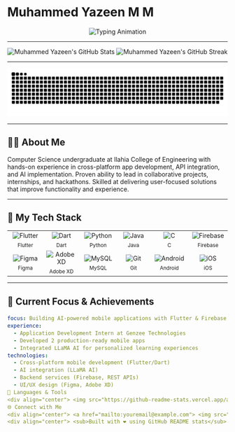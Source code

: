 # Muhammed Yazeen M M  

<div align="center">
  <img src="https://readme-typing-svg.herokuapp.com?font=JetBrains+Mono&weight=300&size=24&duration=2500&pause=800&color=6366F1&center=true&vCenter=true&width=500&height=60&lines=Full+Stack+Developer;AI+%26+ML+Enthusiast;UI%2FUX+Designer" alt="Typing Animation" />
</div>

---

<div align="center">
  <img width="48%" src="https://github-readme-stats.vercel.app/api?username=mhmd-yazeen&show_icons=true&theme=github_dark&hide_border=true&bg_color=0d1117&title_color=6366f1&icon_color=f59e0b&text_color=e5e7eb&count_private=true&include_all_commits=true" alt="Muhammed Yazeen's GitHub Stats" />
  <img width="48%" src="https://github-readme-streak-stats.herokuapp.com/?user=mhmd-yazeen&theme=github-dark-blue&hide_border=true&background=0D1117&stroke=6366F1&ring=F59E0B&fire=F59E0B&currStreakLabel=E5E7EB" alt="Muhammed Yazeen's GitHub Streak" />
</div>

---

<div align="center">
  <img src="https://raw.githubusercontent.com/platane/snk/output/github-contribution-grid-snake-dark.svg" alt="GitHub Contribution Snake Animation" />
</div>

---

## 🧑‍💻 About Me  

Computer Science undergraduate at Ilahia College of Engineering with hands-on experience in cross-platform app development, API integration, and AI implementation. Proven ability to lead in collaborative projects, internships, and hackathons. Skilled at delivering user-focused solutions that improve functionality and experience.

---

## 🧰 My Tech Stack  

<div align="center">
  <table>
    <tr>
      <td align="center" width="96">
        <img src="https://cdn.jsdelivr.net/gh/devicons/devicon/icons/flutter/flutter-original.svg" width="40" height="40" alt="Flutter" /><br>
        <sub>Flutter</sub>
      </td>
      <td align="center" width="96">
        <img src="https://cdn.jsdelivr.net/gh/devicons/devicon/icons/dart/dart-original.svg" width="40" height="40" alt="Dart" /><br>
        <sub>Dart</sub>
      </td>
      <td align="center" width="96">
        <img src="https://cdn.jsdelivr.net/gh/devicons/devicon/icons/python/python-original.svg" width="40" height="40" alt="Python" /><br>
        <sub>Python</sub>
      </td>
      <td align="center" width="96">
        <img src="https://cdn.jsdelivr.net/gh/devicons/devicon/icons/java/java-original.svg" width="40" height="40" alt="Java" /><br>
        <sub>Java</sub>
      </td>
      <td align="center" width="96">
        <img src="https://cdn.jsdelivr.net/gh/devicons/devicon/icons/c/c-original.svg" width="40" height="40" alt="C" /><br>
        <sub>C</sub>
      </td>
      <td align="center" width="96">
        <img src="https://cdn.jsdelivr.net/gh/devicons/devicon/icons/firebase/firebase-plain.svg" width="40" height="40" alt="Firebase" /><br>
        <sub>Firebase</sub>
      </td>
    </tr>
    <tr>
      <td align="center" width="96">
        <img src="https://cdn.jsdelivr.net/gh/devicons/devicon/icons/figma/figma-original.svg" width="40" height="40" alt="Figma" /><br>
        <sub>Figma</sub>
      </td>
      <td align="center" width="96">
        <img src="https://cdn.jsdelivr.net/gh/devicons/devicon/icons/xd/xd-plain.svg" width="40" height="40" alt="Adobe XD" /><br>
        <sub>Adobe XD</sub>
      </td>
      <td align="center" width="96">
        <img src="https://cdn.jsdelivr.net/gh/devicons/devicon/icons/mysql/mysql-original.svg" width="40" height="40" alt="MySQL" /><br>
        <sub>MySQL</sub>
      </td>
      <td align="center" width="96">
        <img src="https://cdn.jsdelivr.net/gh/devicons/devicon/icons/git/git-original.svg" width="40" height="40" alt="Git" /><br>
        <sub>Git</sub>
      </td>
      <td align="center" width="96">
        <img src="https://cdn.jsdelivr.net/gh/devicons/devicon/icons/android/android-original.svg" width="40" height="40" alt="Android" /><br>
        <sub>Android</sub>
      </td>
      <td align="center" width="96">
        <img src="https://cdn.jsdelivr.net/gh/devicons/devicon/icons/apple/apple-original.svg" width="40" height="40" alt="iOS" /><br>
        <sub>iOS</sub>
      </td>
    </tr>
  </table>
</div>

---

## 🎯 Current Focus & Achievements  

```yaml
focus: Building AI-powered mobile applications with Flutter & Firebase
experience:
  - Application Development Intern at Genzee Technologies
  - Developed 2 production-ready mobile apps
  - Integrated LLaMA AI for personalized learning experiences
technologies:
  - Cross-platform mobile development (Flutter/Dart)
  - AI integration (LLaMA AI)
  - Backend services (Firebase, REST APIs)
  - UI/UX design (Figma, Adobe XD)
🧩 Languages & Tools
<div align="center"> <img src="https://github-readme-stats.vercel.app/api/top-langs/?username=mhmd-yazeen&layout=compact&theme=github_dark&hide_border=true&bg_color=0d1117&title_color=6366f1&text_color=e5e7eb&card_width=500&langs_count=8&exclude_repo=mhmd-yazeen" alt="Top Languages" /> </div> <div align="center"> <img src="https://skillicons.dev/icons?i=flutter,dart,python,java,c,firebase,figma,adobexd,mysql,git,androidstudio,vscode&theme=dark" alt="Skill Icons"/> </div>
🌐 Connect with Me
<div align="center"> <a href="mailto:youremail@example.com"> <img src="https://img.shields.io/badge/Email-D14836?style=for-the-badge&logo=gmail&logoColor=white" alt="Email"> </a> <a href="https://linkedin.com/in/your-linkedin-profile"> <img src="https://img.shields.io/badge/LinkedIn-0077B5?style=for-the-badge&logo=linkedin&logoColor=white" alt="LinkedIn"> </a> <a href="https://github.com/mhmd-yazeen"> <img src="https://img.shields.io/badge/GitHub-181717?style=for-the-badge&logo=github&logoColor=white" alt="GitHub"> </a> </div>
<div align="center"> <sub>Built with ❤️ using GitHub README stats</sub> </div> ```
